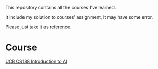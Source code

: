 This repository contains all the courses I've learned.

It include my solution to courses' assignment, It may have some error. 

Please just take it as reference.



# Course 

[UCB CS188 Introduction to AI](https://github.com/JAZ201107/All-Courses/tree/main/UCB%20CS188%20Introduction%20to%20AI)

